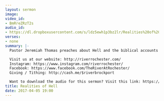 ```yaml
---
layout: sermon
image: 
video_id:
- BmRreZRzT2s
audio_id:
- https://dl.dropboxusercontent.com/s/ldz5ewh1p3bz2lr/Realities%20of%20Hell.mp3?dl=0
verses:
- none
summary: |-
  Pastor Jeremiah Thomas preaches about Hell and the biblical accounts of what is experienced there.

  Visit us at our website: http://riverrochester.com/
  Instagram: https://www.instagram.com/riverrochester/
  Facebook: https://www.facebook.com/TheRiverAtRochester/
  Giving / Tithing: http://cash.me/$riverbrockport

  Want to download the audio for this sermon? Visit this link: https://riverrochester.com/sermons/realities-of-hell and follow the instructions
title: Realities of Hell
date: 2017-04-05 19:00
---
```

